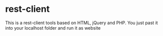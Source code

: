 # rest-client
This is a rest-client tools based on HTML, jQuery and PHP. You just past it into your localhost folder and run it as website
